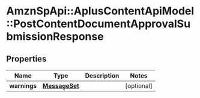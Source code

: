 # AmznSpApi::AplusContentApiModel::PostContentDocumentApprovalSubmissionResponse

## Properties
Name | Type | Description | Notes
------------ | ------------- | ------------- | -------------
**warnings** | [**MessageSet**](MessageSet.md) |  | [optional] 


